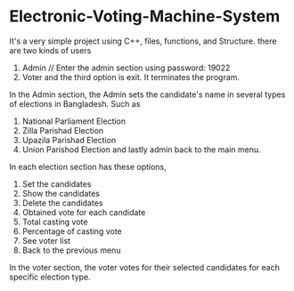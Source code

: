 # Electronic-Voting-Machine-System
It's a very simple project using C++, files, functions, and Structure. there are two kinds of users
  1. Admin // Enter the admin section using password: 19022
  2. Voter
and the third option is exit. It terminates the program.

In the Admin section, the Admin sets the candidate's name in several types of elections in Bangladesh. Such as
  1. National Parliament Election
  2. Zilla Parishad Election
  3. Upazila Parishad Election
  4. Union Parishod Election
and lastly admin back to the main menu.

In each election section has these options,
 1. Set the candidates
 2. Show the candidates
 3. Delete the candidates
 4. Obtained vote for each candidate
 5. Total casting vote
 6. Percentage of casting vote
 7. See voter list
 8. Back to the previous menu

In the voter section, the voter votes for their selected candidates for each specific election type.
